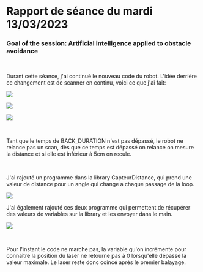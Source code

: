 # Rapport de séance du mardi 13/03/2023

### Goal of the session: Artificial intelligence applied to obstacle avoidance 

<br />

Durant cette séance, j'ai continué le nouveau code du robot. L'idée derrière ce changement est de scanner en continu, voici ce que j'ai fait:

![](Annexes/2023-03-18_CodeSetup.jpg)

![](Annexes/2023-03-18_CodeLoop1.jpg)

![](Annexes/2023-03-18_CodeLoop2.jpg)

<br />

Tant que le temps de BACK_DURATION n'est pas dépassé, le robot ne relance pas un scan, dès que ce temps est dépassé on relance on mesure la distance et si elle est inférieur à 5cm on recule. 

<br />

J'ai rajouté un programme dans la library CapteurDistance, qui prend une valeur de distance pour un angle qui change a chaque passage de la loop. 

![](Annexes/2023-03-18_CodeScan.jpg)

J'ai également rajouté ces deux programme qui permettent de récupérer des valeurs de variables sur la library et les envoyer dans le main.

![](Annexes/2023-03-18_CodeAngle.jpg)

<br />

Pour l'instant le code ne marche pas, la variable qu'on incrémente pour connaître la position du laser ne retourne pas à 0 lorsqu'elle dépasse la valeur maximale. Le laser reste donc coincé après le premier balayage.